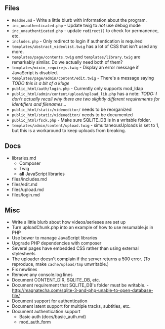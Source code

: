 ## Files
* `Readme.md` - Write a little blurb with information about the program.
* `inc_unauthenticated.php` - Update twig to *not* use debug mode
* `inc_unauthenticated.php` - update `redirect()` to check for permanence, etc.
* `includes.php` - Only redirect to login if authentication is required
* `templates/abstract_videolist.twig` has a lot of CSS that isn't used any more.
* `templates/page/contents.twig` and `templates/library.twig` are remarkably similar. Do we actually need both of them?
* `templates/mixin_requirejs.twig` - Display an error message if JavaScript is disabled.
* `templates/page/admin/content/edit.twig` - There's a message saying *TODO this is a bit of a kluge*
* `public_html/auth/login.php` - Currently only supports mod_ldap
* `public_html/admin/content/upload/upload_lib.php` has a note: *TODO: I don't actually recall why there are two slightly different requirements for identifiers and filenames...*
* `public_html/static/videoeditor/` needs to be reorganized
* `public_html/static/videoeditor/` needs to be documented
* `public_html/fsck.php` - Make sure SQLITE_DB is in a writable folder.
* `templates/admin/content/upload.twig` - simultaneousUploads is set to 1, but this is a workaround to keep uploads from breaking.

## Docs
* libraries.md
	* Composer
	* Twig
	* **all** JavaScript libraries
* files/includes.md
* files/edit.md
* files/upload.md
* files/login.md

## Misc
* Write a little blurb about how videos/serieses are set up
* Turn uploadChunk.php into an example of how to use resumable.js in PHP
* Use bower to manage JavaScript libraries
* Upgrade PHP dependencies with composer
* Several pages have embedded CSS rather than using external stylesheets
* The uploader doesn't complain if the server returns a 500 error. (To reproduce, make `cache/upload/tmp` unwritable.)
* Fix newlines
* Remove any console.log lines
* Document CONTENT_DIR, SQLITE_DB, etc.
* Document requirement that SQLITE_DB's folder must be writable. - http://magnatecha.com/sqlite-3-and-php-unable-to-open-database-file/
* Document support for authentication
* Document latent support for multiple tracks, subtitles, etc.
* Document authentication support
	* Basic auth (docs/basic_auth.md)
	* mod_auth_form
